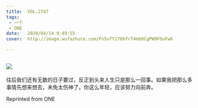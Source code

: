 ```yaml
---
title:	VOL.2747
tags:
 - 一个
 - ONE
date:	2020/04/14 9:49:55
cover:	http://image.wufazhuce.com/Fn5vTY178hfrT4mb0CgPW9FOuFw6

---
```

![](http://image.wufazhuce.com/Fn5vTY178hfrT4mb0CgPW9FOuFw6)
---

往后我们还有无数的日子要过，反正到头来人生只是那么一回事。如果我把那么多事情先想来想去，未免太伤神了。你这么年轻，应该努力向前奔。
 
Reprinted from ONE
